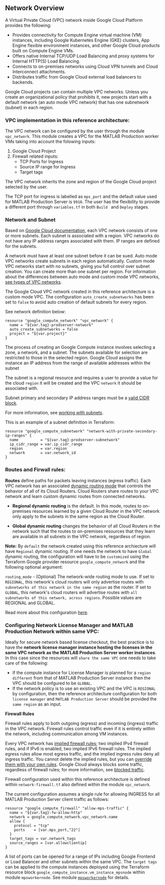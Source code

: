 ## Network Overview

A Virtual Private Cloud (VPC) network inside Google Cloud Platform provides the following:

* Provides connectivity for Compute Engine virtual machine (VM) instances, including Google Kubernetes Engine (GKE) clusters, App Engine flexible environment instances, and other Google Cloud products built on Compute Engine VMs.
* Offers native Internal TCP/UDP Load Balancing and proxy systems for Internal HTTP(S) Load Balancing.
* Connects to on-premises networks using Cloud VPN tunnels and Cloud Interconnect attachments.
* Distributes traffic from Google Cloud external load balancers to backends.

Google Cloud projects can contain multiple VPC networks. Unless you create an organizational policy that prohibits it, new projects start with a default network (an auto mode VPC network) that has one subnetwork (subnet) in each region.

### VPC implementation in this reference architecture:

The VPC network can be configured by the user through the module `vpc_network`. This module creates a VPC for the MATLAB Production worker VMs taking into account the folowing inputs:
1. Google Cloud Project
2. Firewall related inputs:
   * TCP Ports for Ingress
   * Source IP range for Ingress
   * Target tags

The VPC network inherits the zone and region of the Google Cloud project selected by the user.

The TCP port for ingress is labelled as `mps_port` and the default value used for MATLAB Production Server is `9910`. The user has the flexibility to provide a different port through `variables.tf` in both `Build ` and `Deploy` stages.

### Network and Subnet

Based on [Google Cloud documentation](https://cloud.google.com/vpc/docs/vpc), each VPC network consists of one or more subnets. Each subnet is associated with a region. VPC networks do not have any IP address ranges associated with them. IP ranges are defined for the subnets.

A network must have at least one subnet before it can be sued. Auto mode VPC networks create subnets in each region automatically. Custom mode VPC networks start with no subnets, giving you full control over subnet creation. You can create more than one subnet per region. For information about the differences between auto mode and custom mode VPC networks, [see types of VPC networks](https://cloud.google.com/vpc/docs/vpc#subnet-ranges).

The Google Cloud VPC network created in this reference architecture is a custom mode VPC. The configuration `auto_create_subnetworks` has been set to `false` to avoid auto creation of default subnets for every region.

See network definition below:

```
resource "google_compute_network" "vpc_network" {
  name = "${var.tag}-prodserver-network"
  auto_create_subnetworks = false
  project = "${var.project}"
}
```

The process of creating an Google Compute instance involves selecting a zone, a network, and a subnet. The subnets available for selection are restricted to those in the selected region. Google Cloud assigns the instance an IP address from the range of available addresses within the subnet

The subnet is a regional resource and requires a user to provide a value for the cloud `region` it will be created and the VPC `network` it should be associated with. 

Subnet primary and secondary IP address ranges must be a [valid CIDR block](https://cloud.google.com/vpc/docs/vpc#valid-ranges).

For more information, see [working with subnets](https://cloud.google.com/vpc/docs/using-vpc#subnet-rules).

This is an example of a subnet definition in Terraform:

```
resource "google_compute_subnetwork" "network-with-private-secondary-ip-ranges" {
  name          = "${var.tag}-prodserver-subnetwork"
  ip_cidr_range = var.ip_cidr_range
  region        = var.region
  network       = var.network_id
}
```

### Routes and Firwall rules:

**Routes** define paths for packets leaving instances (egress traffic). Each VPC network has an associated [dynamic routing mode](https://cloud.google.com/vpc/docs/vpc#routing_for_hybrid_networks) that controls the behavior of all of its Cloud Routers. Cloud Routers share routes to your VPC network and learn custom dynamic routes from connected networks.

* **Regional dynamic routing** is the default. In this mode, routes to on-premises resources learned by a given Cloud Router in the VPC network only apply to the subnets in the same region as the Cloud Router.

* **Global dynamic routing** changes the behavior of all Cloud Routers in the network such that the routes to on-premises resources that they learn are available in all subnets in the VPC network, regardless of region.

**Note:** 
By `default` the network created using this reference archiecture will have `Regional` dynamic routing. If one needs the network to have `Global` dynamic routing, the configuration will have to be `customized` using the Terraform Google provider resource `google_compute_network` and the following optional argument:

`routing_mode` - (Optional) The network-wide routing mode to use. If set to `REGIONAL`, this network's cloud routers will only advertise routes with `subnetworks of this network in the same region` as the router. If set to `GLOBAL`, this network's cloud routers will advertise routes with `all subnetworks of this network, across regions`. Possible values are REGIONAL and GLOBAL.

Read more about this configuration [here](https://registry.terraform.io/providers/hashicorp/google/latest/docs/resources/compute_network).

### Configuring Network License Manager and MATLAB Production Network within same VPC:

Ideally for secure network based license checkout, the best practice is to have the **network license manager instance hosting the licenses in the same VPC network as the MATLAB Production Server worker instances**. In this case since the resources will `share the same VPC` one needs to take care of the following:

* If the compute instance for License Manager is planned for a `region different` from that of MATLAB Production Server instance then the VPC should be confgured to be `GLOBAL`.
* If the network policy is to use an existing VPC and the VPC is `REGIONAL` by configuration, then the reference architecture configuration for both `license manager` and `MATLAB Production Server` should be provided the `same region` as an input.

**Firewall Rules**

Firewall rules apply to both outgoing (egress) and incoming (ingress) traffic in the VPC network. Firewall rules control traffic even if it is entirely within the network, including communication among VM instances.

Every VPC network has [implied firewall rules](https://cloud.google.com/vpc/docs/firewalls#default_firewall_rules); two implied IPv4 firewall rules, and if IPv6 is enabled, two implied IPv6 firewall rules. The implied egress rules allow most egress traffic, and the implied ingress rules deny all ingress traffic. You cannot delete the implied rules, but you can [override them with your own rules](https://cloud.google.com/vpc/docs/using-firewalls). Google Cloud always blocks some traffic, regardless of firewall rules; for more information, see [blocked traffic](https://cloud.google.com/vpc/docs/firewalls#blockedtraffic).

Firewall configuration used within this reference architecture is defined within `network-firewall.tf` also defined within the module `vpc_network`.

The current configuration assumes a single rule for allowing INGRESS for all MATLAB Production Server client traffic as follows:
```
resource "google_compute_firewall" "allow-mps-traffic" {
  name = "${var.tag}-fw-allow-http"
  network = google_compute_network.vpc_network.name
  allow {
    protocol = "tcp"
    ports    = [var.mps_port,"22"]
  }
  target_tags = var.network_tags
  source_ranges = [var.allowclientip]
}
```
A list of ports can be opened for a range of IPs including Google Frontend or Load Balancer and other subnets within the same VPC. The `target tags` can be applied to the compute instances deployed using the Terraform resource block `google_compute_instance.vm_instance_mpsnode` within module `mpsworkernode`. See module [`mpsworkernode`](../Software/Deploy/modules/mpsworkernode/main.tf) for details.

[//]: #  (Copyright 2021 The MathWorks, Inc.)